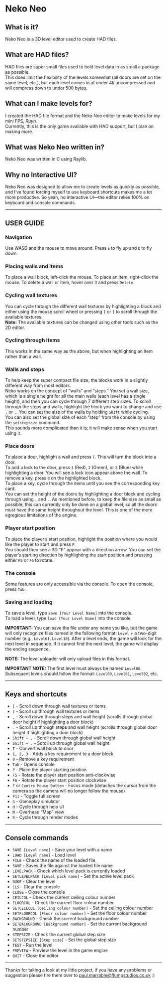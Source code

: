 # Neko Neo

## What is it?
Neko Neo is a 3D level editor used to create HAD files.

## What are HAD files?
HAD files are super small files used to hold level data in as small a package as possible.  
This does limit the flexibility of the levels somewhat (all doors are set on the same level, etc.), but each level comes in at under 4k uncompressed and will compress down to under 500 bytes.

## What can I make levels for?
I created the HAD file format and the Neko Neo editor to make levels for my mini FPS, *Ruyn*.  
Currently, this is the only game available with HAD support, but I plan on making more.

## What was Neko Neo written in?
Neko Neo was written in C using Raylib.

## Why no Interactive UI?
Neko Neo was designed to allow me to create levels as quickly as possible, and I’ve found forcing myself to use keyboard shortcuts makes me a lot more productive. So yeah, no interactive UI—the editor relies 100% on keyboard and console commands.

---

## USER GUIDE  

### Navigation
Use WASD and the mouse to move around. Press `E` to fly up and `Q` to fly down.

### Placing walls and items
To place a wall block, left-click the mouse. To place an item, right-click the mouse. To delete a wall or item, hover over it and press `Delete`.

### Cycling wall textures
You can cycle through the different wall textures by highlighting a block and either using the mouse scroll wheel or pressing `[` or `]` to scroll through the available textures.  
**Note:** The available textures can be changed using other tools such as the 2D editor.

### Cycling through items
This works in the same way as the above, but when highlighting an item rather than a wall.

### Walls and steps
To help keep the super compact file size, the blocks work in a slightly different way from most editors.  
Neko works on the concept of “walls” and “steps.” You set a wall size, which is a single height for all the main walls (each level has a single height), and then you can cycle through 7 different step sizes. To scroll through the steps and walls, highlight the block you want to change and use `,` or `.`. You can set the size of the walls by holding `Shift` while cycling.  
You can also set the global size of each “step” from the console by using the `setstepsize` command.  
This sounds more complicated than it is; it will make sense when you start using it.

### Place doors
To place a door, highlight a wall and press `T`. This will turn the block into a door.  
To add a lock to the door, press `1` (Red), `2` (Green), or `3` (Blue) while highlighting a door. You will see a lock icon appear above the wall. To remove a key, press `0` on the highlighted block.  
To place a key, cycle through the items until you see the corresponding key card.  
You can set the height of the doors by highlighting a door block and cycling through using `,` and `.`. As mentioned before, to keep the file size as small as possible, this can currently only be done on a global level, so all the doors must have the same height throughout the level. This is one of the more egregious limitations of the engine.

### Player start position
To place the player’s start position, highlight the position where you would like the player to start and press `P`.  
You should then see a 3D “P” appear with a direction arrow. You can set the player’s starting direction by highlighting the start position and pressing either `F5` or `F6` to rotate.

### The console
Some features are only accessible via the console. To open the console, press `Tab`.

### Saving and loading
To save a level, type `save [Your Level Name]` into the console.  
To load a level, type `load [Your Level Name]` into the console.

**IMPORTANT:** You can save the file under any name you like, but the game will only recognize files named in the following format: `Level` + a two-digit number (e.g., `Level01`, `Level10`). After a level ends, the game will look for the next level in sequence. If it cannot find the next level, the game will display the ending sequence.  

**NOTE:** The level uploader will only upload files in this format.  

**IMPORTANT NOTE:** The first level must always be named `Level00`. Subsequent levels should follow the format: `Level00`, `Level01`, `Level02`, etc.

---

## Keys and shortcuts
- `[` - Scroll down through wall textures or items  
- `]` - Scroll up through wall textures or items  
- `,` - Scroll down through steps and wall height (scrolls through global door height if highlighting a door block)  
- `.` - Scroll up through steps and wall height (scrolls through global door height if highlighting a door block)  
- `Shift + ,` - Scroll down through global wall height  
- `Shift + .` - Scroll up through global wall height  
- `T` - Convert wall block to door  
- `1, 2, 3` - Adds a key requirement to a door block  
- `0` - Remove a key requirement  
- `Tab` - Opens console  
- `P` - Place the player starting position  
- `F5` - Rotate the player start position anti-clockwise  
- `F6` - Rotate the player start position clockwise  
- `F` or `Centre Mouse Button` - Focus mode (detaches the cursor from the camera so the camera will no longer follow the mouse)  
- `F11` - Toggle full screen  
- `G` - Gameplay simulator  
- `H` - Cycle through help UI  
- `M` - Overhead “Map” view  
- `R` - Cycle through render modes  

---

## Console commands
- `SAVE [Level name]` - Save your level with a name  
- `LOAD [Level name]` - Load level  
- `FILE` - Check the name of the loaded file  
- `SAVE` - Saves the file against the loaded file name  
- `LEVELPACK` - Check which level pack is currently loaded  
- `SETLEVELPACK [Level pack name]` - Set the active level pack  
- `NUKE` - Clear the level  
- `CLS` - Clear the console  
- `CLOSE` - Close the console  
- `CEILCOL` - Check the current ceiling colour number  
- `FLOORCOL` - Check the current floor colour number  
- `SETCEILCOL [Ceiling colour number]` - Set the ceiling colour number  
- `SETFLOORCOL [Floor colour number]` - Set the floor colour number  
- `BACKGROUND` - Check the current background number  
- `SETBACKGROUND [Background number]` - Set the current background number  
- `STEPSIZE` - Check the current global step size  
- `SETSTEPSIZE [Step size]` - Set the global step size  
- `TEST` - Run the level  
- `PREVIEW` - Preview the level in the game engine  
- `QUIT` - Close the editor  

---

Thanks for taking a look at my little project, if you have any problems or suggestion please fire them over to paul.marrable@flumpstudios.co.uk :) 